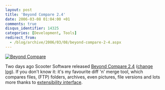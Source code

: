 ```yaml
---
layout: post
title: 'Beyond Compare 2.4'
date: 2006-03-08 01:04:00 +01
comments: true
disqus_identifier: 14325
categories: [Development, Tools]
redirect_from:
  - /blog/archive/2006/03/08/beyond-compare-2-4.aspx
---
```


[![Beyond Compare](http://www.scootersoftware.com/en/shot7w.jpg)](http://www.scootersoftware.com/en/shot7w.png)

Two days ago Scooter Software released [Beyond Compare 2.4](http://www.scootersoftware.com/moreinfo.php) ([change log](http://www.scootersoftware.com/download.php?c=ChangeLog.txt)). If you don't know it: it's my favourite diff 'n' merge tool, which compares files, (FTP) folders, archives, even pictures, file versions and lots more thanks to [extensibility interface](http://www.scootersoftware.com/moreinfo.php?c=v2plugins).

